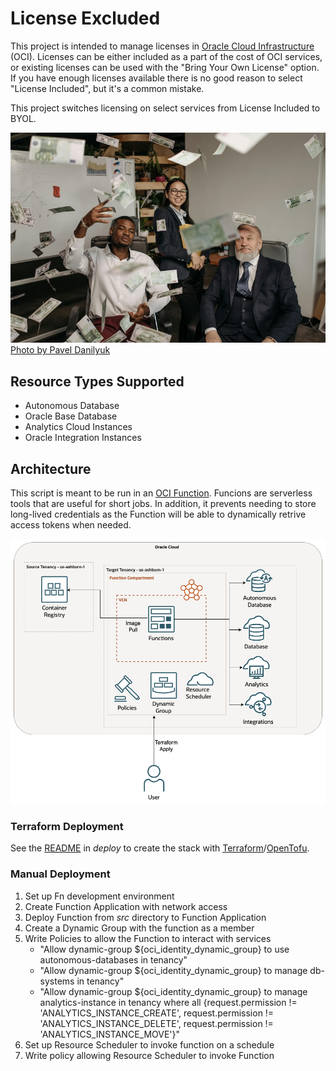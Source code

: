 # License Excluded

This project is intended to manage licenses in [Oracle Cloud Infrastructure](https://www.oracle.com/cloud/) (OCI). Licenses can be either included as a part of the cost of OCI services, or existing licenses can be used with the "Bring Your Own License" option. If you have enough licenses available there is no good reason to select "License Included", but it's a common mistake.

This project switches licensing on select services from License Included to BYOL.

![Business people making it rain money](./images/pexels-pavel-danilyuk.jpg)
[Photo by Pavel Danilyuk](https://www.pexels.com/photo/paper-money-falling-around-the-people-in-business-attire-in-the-office-7654628/)

## Resource Types Supported

- Autonomous Database
- Oracle Base Database
- Analytics Cloud Instances
- Oracle Integration Instances

## Architecture

This script is meant to be run in an [OCI Function](https://docs.oracle.com/en-us/iaas/Content/Functions/Concepts/functionsoverview.htm). Funcions are serverless tools that are useful for short jobs. In addition, it prevents needing to store long-lived credentials as the Function will be able to dynamically retrive access tokens when needed.

![Deployment Architecure](./images/deployment-architecture.png)

### Terraform Deployment

See the [README](deploy/README.md) in *deploy* to create the stack with [Terraform](https://www.terraform.io/)/[OpenTofu](https://opentofu.org/).

### Manual Deployment

1. Set up Fn development environment
1. Create Function Application with network access
1. Deploy Function from *src* directory to Function Application
1. Create a Dynamic Group with the function as a member
1. Write Policies to allow the Function to interact with services
    - "Allow dynamic-group ${oci_identity_dynamic_group} to use autonomous-databases in tenancy"
    - "Allow dynamic-group ${oci_identity_dynamic_group} to manage db-systems in tenancy"
    - "Allow dynamic-group ${oci_identity_dynamic_group} to manage analytics-instance in tenancy where all {request.permission != 'ANALYTICS_INSTANCE_CREATE', request.permission != 'ANALYTICS_INSTANCE_DELETE', request.permission != 'ANALYTICS_INSTANCE_MOVE'}"
1. Set up Resource Scheduler to invoke function on a schedule
1. Write policy allowing Resource Scheduler to invoke Function

